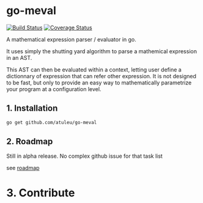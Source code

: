 go-meval
========

[![Build Status](https://drone.io/github.com/atuleu/go-meval/status.png)](https://drone.io/github.com/atuleu/go-meval/latest) 
[![Coverage Status](https://coveralls.io/repos/atuleu/go-meval/badge.png?branch=master)](https://coveralls.io/r/atuleu/go-meval?branch=master)


A mathematical expression  parser / evaluator in go.


It uses simply the shutting yard algorithm to parse a mathemical expression in an AST.

This AST can then be evaluated within a context, letting user define a dictionnary of expression that can refer other expression. It is not designed to be fast, but only to provide an easy way to mathematically parametrize your program at a configuration level.

## 1. Installation

```bash
go get github.com/atuleu/go-meval
```

## 2. Roadmap

Still in alpha release. No complex github issue for that task list

see [roadmap](roadmap.md)

# 3. Contribute 
